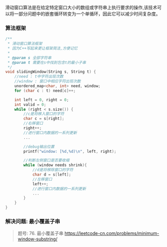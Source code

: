
滑动窗口算法是在给定特定窗口大小的数组或字符串上执行要求的操作,该技术可以将一部分问题中的嵌套循环转变为一个单循环，因此它可以减少时间复杂度。

### 算法框架

```c++
/**
 * 滑动窗口算法框架
 * 因为C++写起来更让框架简洁,方便记忆
 *
 * @param s 全部字符串
 * @param t 需要在s中找到包含t的最小子串
 */
void slidingWindow(String s, String t) {
    //need : t中字符出现次数
    //window : 窗口中相应字符出现次数
    unordered_map<char, int> need, window;
    for (char c : t) need[c]++;

    int left = 0, right = 0;
    int valid = 0;
    while (right < s.size()) {
        //c是将移入窗口的字符
        char c = s[right];
        //右移窗口
        right++;
        //进行窗口内数据的一系列更新
        ...

        //debug输出位置
        printf("window: [%d,%d)\n", left, right);

        //判断左侧窗口是否要收缩
        while (window needs shrink){
            //d是将移除窗口的字符
            char d = s[left];
            //左移窗口
            left++;
            //进行窗口内数据的一系列更新
            ...
        }
    }
}
```

### 解决问题: 最小覆盖子串

> 题号: 76. 最小覆盖子串   https://leetcode-cn.com/problems/minimum-window-substring/


